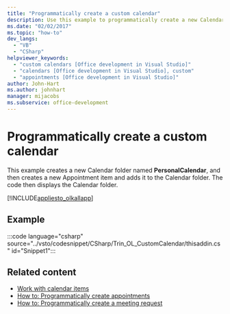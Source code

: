 ```yaml
---
title: "Programmatically create a custom calendar"
description: Use this example to programmatically create a new Calendar folder named PersonalCalendar, and then create a new Appointment item and add it to the Calendar folder.
ms.date: "02/02/2017"
ms.topic: "how-to"
dev_langs:
  - "VB"
  - "CSharp"
helpviewer_keywords:
  - "custom calendars [Office development in Visual Studio]"
  - "calendars [Office development in Visual Studio], custom"
  - "appointments [Office development in Visual Studio]"
author: John-Hart
ms.author: johnhart
manager: mijacobs
ms.subservice: office-development
---
```

# Programmatically create a custom calendar

  This example creates a new Calendar folder named **PersonalCalendar**, and then creates a new Appointment item and adds it to the Calendar folder. The code then displays the Calendar folder.

 [!INCLUDE[appliesto_olkallapp](../vsto/includes/appliesto-olkallapp-md.md)]

## Example
 :::code language="csharp" source="../vsto/codesnippet/CSharp/Trin_OL_CustomCalendar/thisaddin.cs" id="Snippet1":::

## Related content
- [Work with calendar items](../vsto/working-with-calendar-items.md)
- [How to: Programmatically create appointments](../vsto/how-to-programmatically-create-appointments.md)
- [How to: Programmatically create a meeting request](../vsto/how-to-programmatically-create-a-meeting-request.md)
